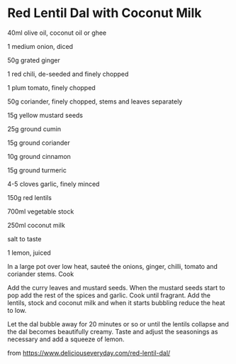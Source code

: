 # Red Lentil Dal with Coconut Milk

40ml olive oil, coconut oil or ghee

1 medium onion, diced

50g grated ginger

1 red chili, de-seeded and finely chopped

1 plum tomato, finely chopped

50g coriander, finely chopped, stems and leaves separately

15g yellow mustard seeds

25g ground cumin

15g ground coriander

10g ground cinnamon

15g ground turmeric

4-5 cloves garlic, finely minced

150g red lentils

700ml vegetable stock

250ml coconut milk

salt to taste

1 lemon, juiced



In a large pot over low heat, sauteé the onions, ginger, chilli, tomato and coriander stems. Cook 

Add the curry leaves and mustard seeds. When the mustard seeds start to pop add the rest of the spices and garlic. Cook until fragrant. Add the lentils, stock and coconut milk and when it starts bubbling reduce the heat to low.

Let the dal bubble away for 20 minutes or so or until the lentils collapse and the dal becomes beautifully creamy. Taste and adjust the seasonings as necessary and add a squeeze of lemon. 

from https://www.deliciouseveryday.com/red-lentil-dal/